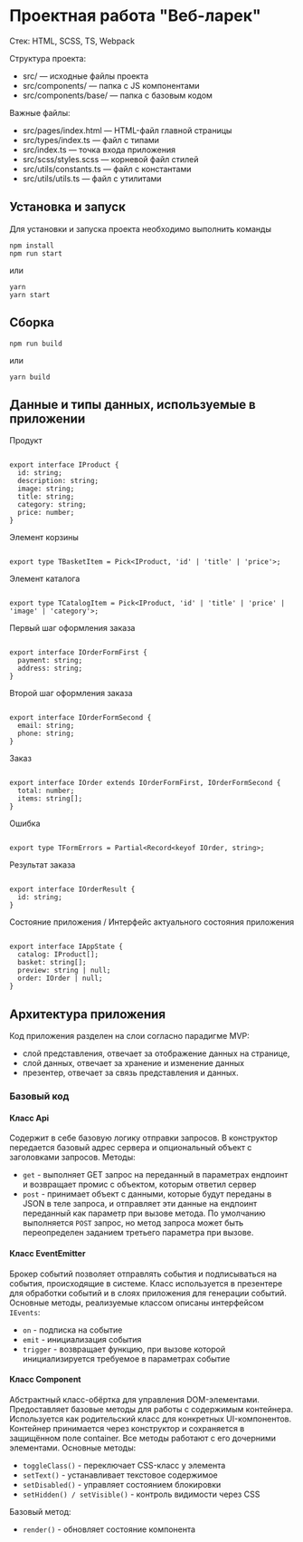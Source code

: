 # Проектная работа "Веб-ларек"

Стек: HTML, SCSS, TS, Webpack

Структура проекта:
- src/ — исходные файлы проекта
- src/components/ — папка с JS компонентами
- src/components/base/ — папка с базовым кодом

Важные файлы:
- src/pages/index.html — HTML-файл главной страницы
- src/types/index.ts — файл с типами
- src/index.ts — точка входа приложения
- src/scss/styles.scss — корневой файл стилей
- src/utils/constants.ts — файл с константами
- src/utils/utils.ts — файл с утилитами

## Установка и запуск
Для установки и запуска проекта необходимо выполнить команды

```
npm install
npm run start
```

или

```
yarn
yarn start
```
## Сборка

```
npm run build
```

или

```
yarn build
```
## Данные и типы данных, используемые в приложении

Продукт

```

export interface IProduct {
  id: string;
  description: string;
  image: string;
  title: string;
  category: string;
  price: number;
}

```

Элемент корзины

```

export type TBasketItem = Pick<IProduct, 'id' | 'title' | 'price'>;

```

Элемент каталога

```

export type TCatalogItem = Pick<IProduct, 'id' | 'title' | 'price' | 'image' | 'category'>;

```

Первый шаг оформления заказа

```

export interface IOrderFormFirst {
  payment: string;
  address: string;
}

```

Второй шаг оформления заказа

```

export interface IOrderFormSecond {
  email: string;
  phone: string;
}

```

Заказ

```

export interface IOrder extends IOrderFormFirst, IOrderFormSecond {
  total: number;
  items: string[];
}

```

Ошибка

```

export type TFormErrors = Partial<Record<keyof IOrder, string>;

```

Результат заказа

```

export interface IOrderResult {
  id: string;
}

```

Состояние приложения / Интерфейс актуального состояния приложения

```

export interface IAppState {
  catalog: IProduct[];
  basket: string[];
  preview: string | null;
  order: IOrder | null;
}

```

## Архитектура приложения

Код приложения разделен на слои согласно парадигме MVP: 
- слой представления, отвечает за отображение данных на странице, 
- слой данных, отвечает за хранение и изменение данных
- презентер, отвечает за связь представления и данных.

### Базовый код

#### Класс Api
Содержит в себе базовую логику отправки запросов. В конструктор передается базовый адрес сервера и опциональный объект с заголовками запросов.
Методы: 
- `get` - выполняет GET запрос на переданный в параметрах ендпоинт и возвращает промис с объектом, которым ответил сервер
- `post` - принимает объект с данными, которые будут переданы в JSON в теле запроса, и отправляет эти данные на ендпоинт переданный как параметр при вызове метода. По умолчанию выполняется `POST` запрос, но метод запроса может быть переопределен заданием третьего параметра при вызове.

#### Класс EventEmitter
Брокер событий позволяет отправлять события и подписываться на события, происходящие в системе. Класс используется в презентере для обработки событий и в слоях приложения для генерации событий.  
Основные методы, реализуемые классом описаны интерфейсом `IEvents`:
- `on` - подписка на событие
- `emit` - инициализация события
- `trigger` - возвращает функцию, при вызове которой инициализируется требуемое в параметрах событие  

#### Класс Component
Абстрактный класс-обёртка для управления DOM-элементами. Предоставляет базовые методы для работы с содержимым контейнера. Используется как родительский класс для конкретных UI-компонентов. Контейнер принимается через конструктор и сохраняется в защищённом поле container. Все методы работают с его дочерними элементами.
Основные методы:
- `toggleClass()` - переключает CSS-класс у элемента
- `setText()` - устанавливает текстовое содержимое
- `setDisabled()` - управляет состоянием блокировки
- `setHidden() / setVisible()` - контроль видимости через CSS

Базовый метод:
- `render()` - обновляет состояние компонента